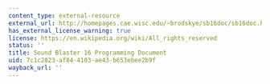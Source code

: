 ```yaml
---
content_type: external-resource
external_url: http://homepages.cae.wisc.edu/~brodskye/sb16doc/sb16doc.html
has_external_license_warning: true
license: https://en.wikipedia.org/wiki/All_rights_reserved
status: ''
title: Sound Blaster 16 Programming Document
uid: 7c1c2823-af84-4103-ae43-b653ebee2b9f
wayback_url: ''
---
```

